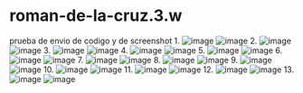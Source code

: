 # roman-de-la-cruz.3.w
prueba de envio de codigo y de screenshot
1. 
![image](https://github.com/user-attachments/assets/2e5078b6-4292-4af6-be77-38ce3def50fe)
![image](https://github.com/user-attachments/assets/a3d49c0f-8adf-4cd1-a571-7f95d1f354eb)
2. 
![image](https://github.com/user-attachments/assets/af46a6ff-ecf6-4a35-8d58-ee06ba84fdb9)
![image](https://github.com/user-attachments/assets/3d46748e-baf4-4252-9254-5088d43d6c6f)
3.
![image](https://github.com/user-attachments/assets/3bf70d2f-5901-485b-9853-765e25c375be)
![image](https://github.com/user-attachments/assets/05b25191-fb5c-4eb8-994c-93e066450fb0)
4. 
![image](https://github.com/user-attachments/assets/9c4a3078-4886-4a10-816d-0bc13814a2c1)
![image](https://github.com/user-attachments/assets/19c5f739-34f4-4913-a449-b9dbc784569c)
5. 
![image](https://github.com/user-attachments/assets/98fbf614-8f29-4f1f-ace8-2bfd8932d9c3)
![image](https://github.com/user-attachments/assets/1bd85091-16bd-401c-a31b-6426c075eda1)
6. 
![image](https://github.com/user-attachments/assets/fba06706-6ca6-4114-8b74-2327f63141f5)
![image](https://github.com/user-attachments/assets/82e85e12-b125-4b6f-ab97-b03add12641e)
7. 
![image](https://github.com/user-attachments/assets/6795f198-b9cc-4e8b-ab6b-d2a7aff29d1f)
![image](https://github.com/user-attachments/assets/ed6722e0-340b-43ba-a29a-b74e195defad)
8. 
![image](https://github.com/user-attachments/assets/511d46fa-d58d-4c0c-9145-f101504a64a4)
![image](https://github.com/user-attachments/assets/537f2a55-ecbb-4077-a3cd-d44fd4b879b8)
9. 
![image](https://github.com/user-attachments/assets/a13501dc-b812-45c2-953c-311b40e9f18e)
![image](https://github.com/user-attachments/assets/0fa276a6-a1b2-4ce3-aae8-1237ec450cce)
10. 
![image](https://github.com/user-attachments/assets/cb7b86b8-05a5-4a00-967a-382d6431aef8)
![image](https://github.com/user-attachments/assets/0b8b4bb2-22f6-473b-9acd-94818e45e2d1)
11. 
![image](https://github.com/user-attachments/assets/dc220875-6559-446a-868d-c08b137d945f)
![image](https://github.com/user-attachments/assets/ed258a26-1462-410e-994c-71eb90f960a7)
12.
![image](https://github.com/user-attachments/assets/0755f677-1236-4c54-b70a-d774e93282e3)
![image](https://github.com/user-attachments/assets/0caa605f-9f4b-41e2-9183-801bcd53cc49)
13. 
![image](https://github.com/user-attachments/assets/c4b0ee86-518a-4642-85b4-5838257b0d3d)
![image](https://github.com/user-attachments/assets/693699f4-d6c9-47d8-ac38-fef50235a038)





















